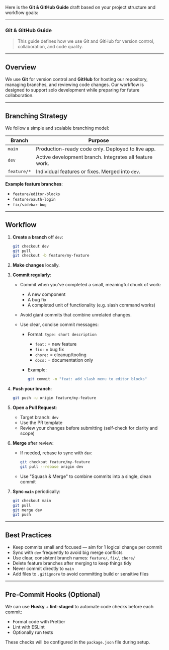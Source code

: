 Here is the **Git & GitHub Guide** draft based on your project structure and workflow goals:

---

### Git & GitHub Guide

> This guide defines how we use Git and GitHub for version control, collaboration, and code quality.

---

## Overview

We use **Git** for version control and **GitHub** for hosting our repository, managing branches, and reviewing code changes. Our workflow is designed to support solo development while preparing for future collaboration.

---

## Branching Strategy

We follow a simple and scalable branching model:

| Branch      | Purpose                                                 |
| ----------- | ------------------------------------------------------- |
| `main`      | Production-ready code only. Deployed to live app.       |
| `dev`       | Active development branch. Integrates all feature work. |
| `feature/*` | Individual features or fixes. Merged into `dev`.        |

**Example feature branches**:

- `feature/editor-blocks`
- `feature/oauth-login`
- `fix/sidebar-bug`

---

## Workflow

1. **Create a branch** off `dev`:

   ```bash
   git checkout dev
   git pull
   git checkout -b feature/my-feature
   ```

2. **Make changes** locally.

3. **Commit regularly**:

   - Commit when you've completed a small, meaningful chunk of work:

     - A new component
     - A bug fix
     - A completed unit of functionality (e.g. slash command works)

   - Avoid giant commits that combine unrelated changes.
   - Use clear, concise commit messages:

     - Format: `type: short description`

       - `feat:` = new feature
       - `fix:` = bug fix
       - `chore:` = cleanup/tooling
       - `docs:` = documentation only

     - Example:

       ```bash
       git commit -m "feat: add slash menu to editor blocks"
       ```

4. **Push your branch**:

   ```bash
   git push -u origin feature/my-feature
   ```

5. **Open a Pull Request**:

   - Target branch: `dev`
   - Use the PR template
   - Review your changes before submitting (self-check for clarity and scope)

6. **Merge** after review:

   - If needed, rebase to sync with `dev`:

     ```bash
     git checkout feature/my-feature
     git pull --rebase origin dev
     ```

   - Use "Squash & Merge" to combine commits into a single, clean commit

7. **Sync `main`** periodically:

   ```bash
   git checkout main
   git pull
   git merge dev
   git push
   ```

---

## Best Practices

- Keep commits small and focused — aim for 1 logical change per commit
- Sync with `dev` frequently to avoid big merge conflicts
- Use clear, consistent branch names: `feature/`, `fix/`, `chore/`
- Delete feature branches after merging to keep things tidy
- Never commit directly to `main`
- Add files to `.gitignore` to avoid committing build or sensitive files

---

## Pre-Commit Hooks (Optional)

We can use **Husky** + **lint-staged** to automate code checks before each commit:

- Format code with Prettier
- Lint with ESLint
- Optionally run tests

These checks will be configured in the `package.json` file during setup.
